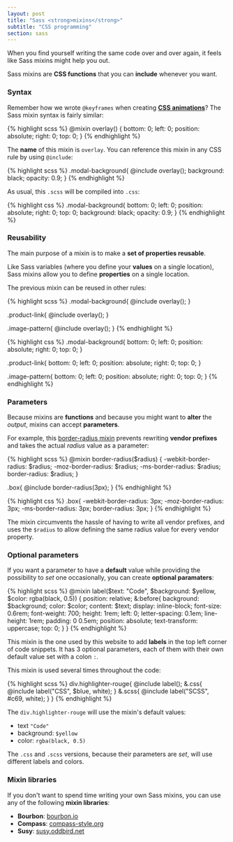 ```yaml
---
layout: post
title: "Sass <strong>mixins</strong>"
subtitle: "CSS programming"
section: sass
---
```


When you find yourself writing the same code over and over again, it feels like Sass mixins might help you out.

Sass mixins are **CSS functions** that you can **include** whenever you want.

### Syntax

Remember how we wrote `@keyframes` when creating **[CSS animations](css-animations.html)**? The Sass mixin syntax is fairly similar:

{% highlight scss %}
@mixin overlay() {
  bottom: 0;
  left: 0;
  position: absolute;
  right: 0;
  top: 0;
}
{% endhighlight %}

The **name** of this mixin is `overlay`. You can reference this mixin in any CSS rule by using `@include`:

{% highlight scss %}
.modal-background{
  @include overlay();
  background: black;
  opacity: 0.9;
}
{% endhighlight %}

As usual, this `.scss` will be compiled into `.css`:

{% highlight css %}
.modal-background{
  bottom: 0;
  left: 0;
  position: absolute;
  right: 0;
  top: 0;
  background: black;
  opacity: 0.9;
}
{% endhighlight %}

### Reusability

The main purpose of a mixin is to make a **set of properties reusable**.

Like Sass variables (where you define your **values** on a single location), Sass mixins allow you to define **properties** on a single location.

The previous mixin can be reused in other rules:

{% highlight scss %}
.modal-background{
  @include overlay();
}

.product-link{
  @include overlay();
}

.image-pattern{
  @include overlay();
}
{% endhighlight %}

{% highlight css %}
.modal-background{
  bottom: 0;
  left: 0;
  position: absolute;
  right: 0;
  top: 0;
}

.product-link{
  bottom: 0;
  left: 0;
  position: absolute;
  right: 0;
  top: 0;
}

.image-pattern{
  bottom: 0;
  left: 0;
  position: absolute;
  right: 0;
  top: 0;
}
{% endhighlight %}

### Parameters

Because mixins are **functions** and because you might want to **alter** the _output_, mixins can accept **parameters**.

For example, this [border-radius mixin](http://sass-lang.com/guide#topic-6-SCSS) prevents rewriting **vendor prefixes** and takes the actual _radius_ value as a parameter:

{% highlight scss %}
@mixin border-radius($radius) {
  -webkit-border-radius: $radius;
     -moz-border-radius: $radius;
      -ms-border-radius: $radius;
          border-radius: $radius;
}

.box{
  @include border-radius(3px);
}
{% endhighlight %}

{% highlight css %}
.box{
  -webkit-border-radius: 3px;
     -moz-border-radius: 3px;
      -ms-border-radius: 3px;
          border-radius: 3px;
}
{% endhighlight %}

The mixin circumvents the hassle of having to write all vendor prefixes, and uses the `$radius` to allow defining the same radius value for every vendor property.

### Optional parameters

If you want a parameter to have a **default** value while providing the possibility to _set_ one occasionally, you can create **optional paramaters**:

{% highlight scss %}
@mixin label($text: "Code", $background: $yellow, $color: rgba(black, 0.5)) {
  position: relative;
  &:before{
    background: $background;
    color: $color;
    content: $text;
    display: inline-block;
    font-size: 0.6rem;
    font-weight: 700;
    height: 1rem;
    left: 0;
    letter-spacing: 0.1em;
    line-height: 1rem;
    padding: 0 0.5em;
    position: absolute;
    text-transform: uppercase;
    top: 0;
  }
}
{% endhighlight %}

This mixin is the one used by this website to add **labels** in the top left corner of code snippets. It has 3 optional parameters, each of them with their own default value set with a colon `:`.

This mixin is used several times throughout the code:

{% highlight scss %}
div.highlighter-rouge{
  @include label();
  &.css{
    @include label("CSS", $blue, white);
  }
  &.scss{
    @include label("SCSS", #c69, white);
  }
}
{% endhighlight %}

The `div.highlighter-rouge` will use the mixin's default values:

* text `"Code"`
* background: `$yellow`
* color: `rgba(black, 0.5)`

The `.css` and `.scss` versions, because their parameters are _set_, will use different labels and colors.

### Mixin libraries

If you don't want to spend time writing your own Sass mixins, you can use any of the following **mixin libraries**:

* **Bourbon**: [bourbon.io](http://bourbon.io/)
* **Compass**: [compass-style.org](http://compass-style.org/)
* **Susy**: [susy.oddbird.net](http://susy.oddbird.net/)
